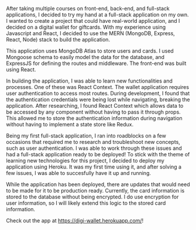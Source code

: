 After taking multiple courses on front-end, back-end, and full-stack applications, I decided to try my hand at a full-stack application on my own. I wanted to create a project that could have real-world application, and I decided on a digital wallet for giftcards. With my experience using Javascript and React, I decided to use the MERN (MongoDB, Express, React, Node) stack to build the application.

This application uses MongoDB Atlas to store users and cards. I used Mongoose schema to easily model the data for the database, and ExpressJS for defining the routes and middleware. The front-end was built using React.

In building the application, I was able to learn new functionalities and processes. One of these was React Context. The wallet application requires user authentication to access most routes. During development, I found that the authentication credentials were being lost while navigating, breaking the application. After researching, I found React Context which allows data to be accessed by any component without having to pass it through props. This allowed me to store the authentication information during navigation without having to implement a state store like Redux.

Being my first full-stack application, I ran into roadblocks on a few occasions that required me to research and troubleshoot new concepts, such as user authentication. I was able to work through these issues and had a full-stack application ready to be deployed! To stick with the theme of learning new technologies for this project, I decided to deploy my application using Heroku. It was my first time using it, and after solving a few issues, I was able to succesfully have it up and running.

While the application has been deployed, there are updates that would need to be made for it to be production ready. Currently, the card information is stored to the database without being encrypted. I do use encryption for user information, so I will likely extend this logic to the stored card information.

Check out the app at https://digi-wallet.herokuapp.com/!
